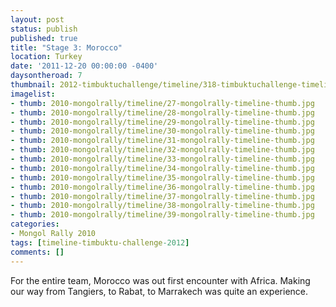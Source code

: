```yaml
---
layout: post
status: publish
published: true
title: "Stage 3: Morocco"
location: Turkey
date: '2011-12-20 00:00:00 -0400'
daysontheroad: 7
thumbnail: 2012-timbuktuchallenge/timeline/318-timbuktuchallenge-timeline-thumb.jpg
imagelist:
- thumb: 2010-mongolrally/timeline/27-mongolrally-timeline-thumb.jpg
- thumb: 2010-mongolrally/timeline/28-mongolrally-timeline-thumb.jpg
- thumb: 2010-mongolrally/timeline/29-mongolrally-timeline-thumb.jpg
- thumb: 2010-mongolrally/timeline/30-mongolrally-timeline-thumb.jpg
- thumb: 2010-mongolrally/timeline/31-mongolrally-timeline-thumb.jpg
- thumb: 2010-mongolrally/timeline/32-mongolrally-timeline-thumb.jpg
- thumb: 2010-mongolrally/timeline/33-mongolrally-timeline-thumb.jpg
- thumb: 2010-mongolrally/timeline/34-mongolrally-timeline-thumb.jpg
- thumb: 2010-mongolrally/timeline/35-mongolrally-timeline-thumb.jpg
- thumb: 2010-mongolrally/timeline/36-mongolrally-timeline-thumb.jpg
- thumb: 2010-mongolrally/timeline/37-mongolrally-timeline-thumb.jpg
- thumb: 2010-mongolrally/timeline/38-mongolrally-timeline-thumb.jpg
- thumb: 2010-mongolrally/timeline/39-mongolrally-timeline-thumb.jpg
categories:
- Mongol Rally 2010
tags: [timeline-timbuktu-challenge-2012]
comments: []
---
```

For the entire team, Morocco was out first encounter with Africa. Making our way from Tangiers, to Rabat, to Marrakech was quite an experience.
